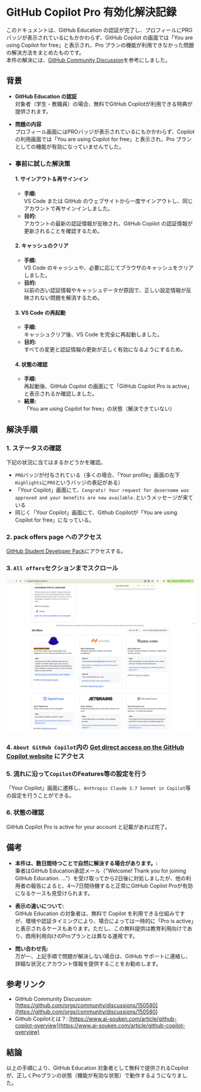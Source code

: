 # GitHub Copilot Pro 有効化解決記録

このドキュメントは、GitHub Education の認証が完了し、プロフィールにPROバッジが表示されているにもかかわらず、GitHub Copilot の画面では「You are using Copilot for free」と表示され、Pro プランの機能が利用できなかった問題の解決方法をまとめたものです。  
本件の解決には、[GitHub Community Discussion](https://github.com/orgs/community/discussions/150580)を参考にしました。

## 背景

- **GitHub Education の認証**  
  対象者（学生・教職員）の場合、無料でGitHub Copilotが利用できる特典が提供されます。  
- **問題の内容**  
  プロフィール画面にはPROバッジが表示されているにもかかわらず、Copilot の利用画面では「You are using Copilot for free」と表示され、Pro プランとしての機能が有効になっていませんでした。
- ### **事前に試した解決策**
  #### 1. サインアウト＆再サインイン
  - **手順:**  
    VS Code または GitHub のウェブサイトから一度サインアウトし、同じアカウントで再サインインしました。  
  - **目的:**  
    アカウントの最新の認証情報が反映され、GitHub Copilot の認証情報が更新されることを確認するため。

  #### 2. キャッシュのクリア
  - **手順:**  
    VS Code のキャッシュや、必要に応じてブラウザのキャッシュをクリアしました。  
  - **目的:**  
    以前の古い認証情報やキャッシュデータが原因で、正しい設定情報が反映されない問題を解消するため。

  #### 3. VS Code の再起動
  - **手順:**  
    キャッシュクリア後、VS Code を完全に再起動しました。  
  - **目的:**  
    すべての変更と認証情報の更新が正しく有効になるようにするため。

  #### 4. 状態の確認
  - **手順:**  
    再起動後、GitHub Copilot の画面にて「GitHub Copilot Pro is active」と表示されるか確認しました。  
  - **結果:**  
    「You are using Copilot for free」の状態（解決できていない）


## 解決手順
### 1. ステータスの確認
  下記の状況に当てはまるかどうかを確認。
  - `PRO`バッジが付与されている（多くの場合、「Your profile」画面の左下`Highlights`に`PRO`というバッジの表記がある）
  - 「Your Copilot」画面にて、`Congrats! Your request for @username was approved and your benefits are now available.`というメッセージが来ている
  - 同じく「Your Copilot」画面にて、Github Copilotが「You are using Copilot for free」になっている。

### 2.  **pack offers page** へのアクセス
  [GitHub Student Developer Pack](https://education.github.com/pack)にアクセスする。

### 3. `All offers`セクションまでスクロール
![all offers](sample_img.png "sample")

### 4. `About GitHub Copilot`内の <u>Get direct access on the GitHub Copilot website</u> にアクセス

### 5. 流れに沿って`Copilot`のFeatures等の設定を行う
  「Your Copilot」画面に遷移し、`Anthropic Claude 3.7 Sonnet in Copilot`等の設定を行うことができる。

### 6. 状態の確認
  GitHub Copilot Pro is active for your account と記載があれば完了。


## 備考
- **本件は、数日間待つことで自然に解決する場合があります。:**  
  筆者はGitHub Education承認メール（"Welcome! Thank you for joining GitHub Education. ..."）を受け取ってから2日後に対処しましたが、他の利用者の報告によると、4～7日間待機すると正常にGitHub Copilot Proが有効になるケースも見受けられます。

- **表示の違いについて:**  
  GitHub Education の対象者は、無料で Copilot を利用できる仕組みですが、環境や認証タイミングにより、場合によっては一時的に「Pro is active」と表示されるケースもあります。ただし、この無料提供は教育利用向けであり、商用利用向けのProプランとは異なる運用です。

- **問い合わせ先:**  
  万が一、上記手順で問題が解決しない場合は、GitHub サポートに連絡し、詳細な状況とアカウント情報を提供することをお勧めします。

## 参考リンク
  - GitHub Community Discussion: [https://github.com/orgs/community/discussions/150580](https://github.com/orgs/community/discussions/150580)
  - Github Copilotとは？: [https://www.ai-souken.com/article/github-copilot-overview](https://www.ai-souken.com/article/github-copilot-overview)

## 結論
  以上の手順により、GitHub Education 対象者として無料で提供されるCopilotが、正しくProプランの状態（機能が有効な状態）で動作するようになりました。
